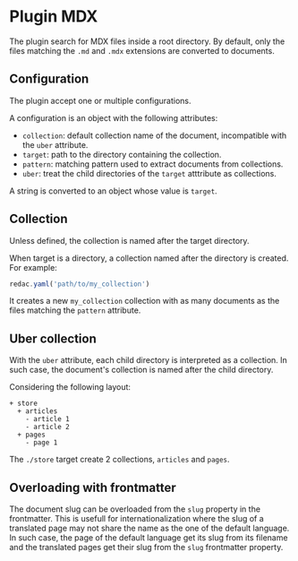 
# Plugin MDX

The plugin search for MDX files inside a root directory. By default, only the files
matching the `.md` and `.mdx` extensions are converted to documents.

## Configuration

The plugin accept one or multiple configurations.

A configuration is an object with the following attributes:

- `collection`: default collection name of the document, incompatible with the
  `uber` attribute.
- `target`: path to the directory containing the collection.
- `pattern`: matching pattern used to extract documents from collections.
- `uber`: treat the child directories of the `target` atttribute as collections.

A string is converted to an object whose value is `target`.

## Collection

Unless defined, the collection is named after the target directory.

When target is a directory, a collection named after the directory is created. For example:

```js
redac.yaml('path/to/my_collection')
```

It creates a new `my_collection` collection with as many documents as the files matching the `pattern` attribute.

## Uber collection

With the `uber` attribute, each child directory is interpreted as a collection. In such case, the document's collection is named after the child directory.

Considering the following layout:

```text
+ store
  + articles
    - article 1
    - article 2
  + pages
    - page 1
```

The `./store` target create 2 collections, `articles` and `pages`.

## Overloading with frontmatter

The document slug can be overloaded from the `slug` property in the frontmatter. This is usefull for internationalization where the slug of a translated page may not share the name as the one of the default language. In such case, the page of the default language get its slug from its filename and the translated pages get their slug from the `slug` frontmatter property.
